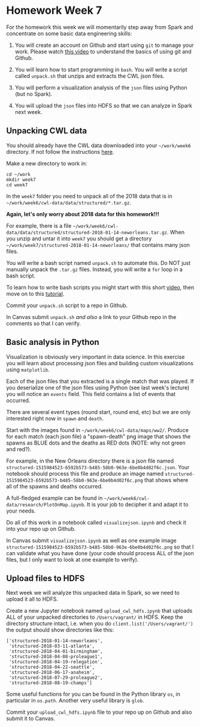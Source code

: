 # Homework Week 7

For the homework this week we will momentarily step away from Spark and
concentrate on some basic data engineering skills:

1. You will create an account on Github and start using `git` to manage
your work.  Please watch [this video](../0604git/README.md) to understand
the basics of using git and Github.

2. You will learn how to start programming in `bash`.  You will write
a script called `unpack.sh` that unzips and extracts the CWL json files.

3. You will perform a visualization analysis of the `json` files using Python (but no Spark).

4. You will upload the `json` files into HDFS so that we can analyze in Spark next week.


## Unpacking CWL data

You should already have the CWL data downloaded into your `~/work/week6` directory.
If not follow the instructions [here](../0602jsontutorial/README.md).

Make a new directory to work in:
```
cd ~/work
mkdir week7
cd week7
```
In the `week7` folder you need to unpack all of the 2018 data that is in
`~/work/week6/cwl-data/data/structured/*.tar.gz`.

**Again, let's only worry about 2018 data for this homework!!!**

For example, there is a file
`~/work/week6/cwl-data/data/structured/structured-2018-01-14-neworleans.tar.gz`.
When you unzip and untar it into `week7` you should get a directory  
`~/work/week7/structured-2018-01-14-neworleans/` that contains many json files.

You will write a bash script named `unpack.sh` to automate this.  Do NOT just manually unpack 
the `.tar.gz` files.  Instead, you will write a `for` loop in a bash script.

To learn how to write bash scripts you might start with this short [video](https://www.youtube.com/watch?v=F-gskSl4pwQ),
then move on to this [tutorial](https://ryanstutorials.net/bash-scripting-tutorial/).

Commit your `unpack.sh` script to a repo in Github.

In Canvas submit `unpack.sh` *and also* a link to your Github repo in the comments so that I can verify.


## Basic analysis in Python

Visualization is obviously very important in data science.  In this exercise you will learn
about processing json files and building custom visualizations
using `matplotlib`.

Each of the json files that you extracted is a single match that was played.
If you deserialize one of the json files using Python
(see last week's lecture) you will notice an `events` field.  This field contains a list
of events that occurred.

There are several event types (round start, round end, etc) but we are only
interested right now in `spawn` and `death`.

Start with the images found in `~/work/week6/cwl-data/maps/ww2/`.  Produce for each match
(each json file) a "spawn-death" 
png image that shows the spawns as BLUE dots and the deaths as RED dots (NOTE: why not green and red?).

For example, in the New Orleans directory there is a json file named
`structured-1515984523-6592b573-b485-58b0-963e-6be0b4d02f6c.json`.  Your notebook should process this file
and produce an image named `structured-1515984523-6592b573-b485-58b0-963e-6be0b4d02f6c.png`
that shows where all of the spawns and deaths occurred.

A full-fledged example can be found in `~/work/week6/cwl-data/research/PlotOnMap.ipynb`.  It is
your job to decipher it and adapt it to your needs.

Do all of this work in a notebook called `visualizejson.ipynb` and check it into your repo up
on Github.

In Canvas submit `visualizejson.ipynb` as well as one example image 
`structured-1515984523-6592b573-b485-58b0-963e-6be0b4d02f6c.png`
so that I can validate what you have done (your code should process ALL of the json files, but I
only want to look at one example to verify).


## Upload files to HDFS

Next week we will analyze this unpacked data in Spark, so we need to upload it
all to HDFS.  

Create a new Jupyter notebook named `upload_cwl_hdfs.ipynb` that uploads ALL
of your unpacked directories to `/Users/vagrant/` in HDFS.  Keep the directory
structure intact, i.e. when you do `client.list('/Users/vagrant/')` the output
should show directories like this:
```
['structured-2018-01-14-neworleans',
 'structured-2018-03-11-atlanta',
 'structured-2018-04-01-birmingham',
 'structured-2018-04-08-proleague1',
 'structured-2018-04-19-relegation',
 'structured-2018-04-22-seattle',
 'structured-2018-06-17-anaheim',
 'structured-2018-07-29-proleague2',
 'structured-2018-08-19-champs']
```
Some useful functions for you can be found in the Python library `os`, in particular
in `os.path`.  Another very useful library is `glob`.

Commit your `upload_cwl_hdfs.ipynb` file to your repo up on Github and also submit it to Canvas.
